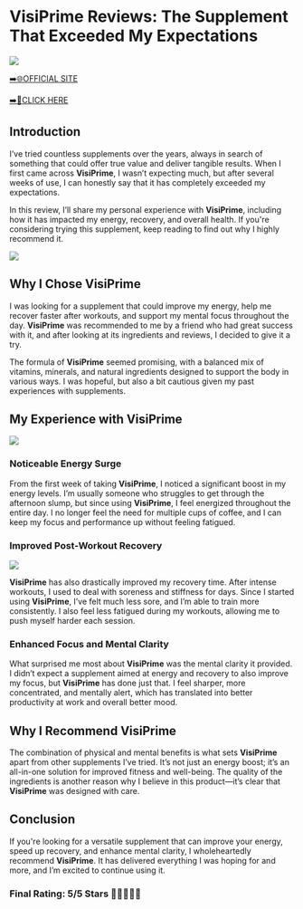 # **VisiPrime Reviews**: The Supplement That Exceeded My Expectations

[![](https://static.vecteezy.com/system/resources/thumbnails/019/896/014/small/buy-now-gradient-button-with-cart-symbol-buy-now-illustration-png.png)](https://edetoop.top/lander/sugarpreland-1/visiprime.html) 

[➡️🌐OFFICIAL SITE](https://edetoop.top/lander/sugarpreland-1/visiprime.html) 

[➡️🔗CLICK HERE](https://edetoop.top/lander/sugarpreland-1/visiprime.html) 


## Introduction

I’ve tried countless supplements over the years, always in search of something that could offer true value and deliver tangible results. When I first came across **VisiPrime**, I wasn’t expecting much, but after several weeks of use, I can honestly say that it has completely exceeded my expectations.

In this review, I’ll share my personal experience with **VisiPrime**, including how it has impacted my energy, recovery, and overall health. If you're considering trying this supplement, keep reading to find out why I highly recommend it.

[![](https://wallpapers.com/images/hd/red-order-now-button-udg4jcj4arvn8b0n-2.png)](https://edetoop.top/lander/sugarpreland-1/visiprime.html)  

## Why I Chose **VisiPrime**

I was looking for a supplement that could improve my energy, help me recover faster after workouts, and support my mental focus throughout the day. **VisiPrime** was recommended to me by a friend who had great success with it, and after looking at its ingredients and reviews, I decided to give it a try.

The formula of **VisiPrime** seemed promising, with a balanced mix of vitamins, minerals, and natural ingredients designed to support the body in various ways. I was hopeful, but also a bit cautious given my past experiences with supplements.

## My Experience with **VisiPrime**

[![](https://static.vecteezy.com/system/resources/thumbnails/019/896/014/small/buy-now-gradient-button-with-cart-symbol-buy-now-illustration-png.png)](https://edetoop.top/lander/sugarpreland-1/visiprime.html)

### Noticeable Energy Surge

From the first week of taking **VisiPrime**, I noticed a significant boost in my energy levels. I’m usually someone who struggles to get through the afternoon slump, but since using **VisiPrime**, I feel energized throughout the entire day. I no longer feel the need for multiple cups of coffee, and I can keep my focus and performance up without feeling fatigued.

### Improved Post-Workout Recovery

[![](https://wallpapers.com/images/hd/red-order-now-button-udg4jcj4arvn8b0n-2.png)](https://edetoop.top/lander/sugarpreland-1/visiprime.html)  

**VisiPrime** has also drastically improved my recovery time. After intense workouts, I used to deal with soreness and stiffness for days. Since I started using **VisiPrime**, I’ve felt much less sore, and I’m able to train more consistently. I also feel less fatigued during my workouts, allowing me to push myself harder each session.

### Enhanced Focus and Mental Clarity

What surprised me most about **VisiPrime** was the mental clarity it provided. I didn’t expect a supplement aimed at energy and recovery to also improve my focus, but **VisiPrime** has done just that. I feel sharper, more concentrated, and mentally alert, which has translated into better productivity at work and overall better mood.

## Why I Recommend **VisiPrime**

The combination of physical and mental benefits is what sets **VisiPrime** apart from other supplements I’ve tried. It’s not just an energy boost; it’s an all-in-one solution for improved fitness and well-being. The quality of the ingredients is another reason why I believe in this product—it’s clear that **VisiPrime** was designed with care.

## Conclusion

If you're looking for a versatile supplement that can improve your energy, speed up recovery, and enhance mental clarity, I wholeheartedly recommend **VisiPrime**. It has delivered everything I was hoping for and more, and I’m excited to continue using it.

### Final Rating: 5/5 Stars 🌟🌟🌟🌟🌟
